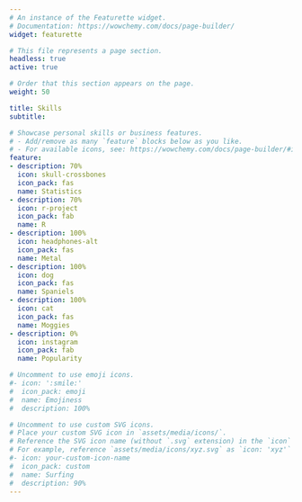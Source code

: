 ```yaml
---
# An instance of the Featurette widget.
# Documentation: https://wowchemy.com/docs/page-builder/
widget: featurette

# This file represents a page section.
headless: true
active: true

# Order that this section appears on the page.
weight: 50

title: Skills
subtitle:

# Showcase personal skills or business features.
# - Add/remove as many `feature` blocks below as you like.
# - For available icons, see: https://wowchemy.com/docs/page-builder/#icons
feature:
- description: 70%
  icon: skull-crossbones
  icon_pack: fas
  name: Statistics
- description: 70%
  icon: r-project
  icon_pack: fab
  name: R
- description: 100%
  icon: headphones-alt
  icon_pack: fas
  name: Metal
- description: 100%
  icon: dog
  icon_pack: fas
  name: Spaniels
- description: 100%
  icon: cat
  icon_pack: fas
  name: Moggies
- description: 0%
  icon: instagram
  icon_pack: fab
  name: Popularity 

# Uncomment to use emoji icons.
#- icon: ':smile:'
#  icon_pack: emoji
#  name: Emojiness
#  description: 100% 

# Uncomment to use custom SVG icons.
# Place your custom SVG icon in `assets/media/icons/`.
# Reference the SVG icon name (without `.svg` extension) in the `icon` field.
# For example, reference `assets/media/icons/xyz.svg` as `icon: 'xyz'`
#- icon: your-custom-icon-name
#  icon_pack: custom
#  name: Surfing
#  description: 90%
---
```

